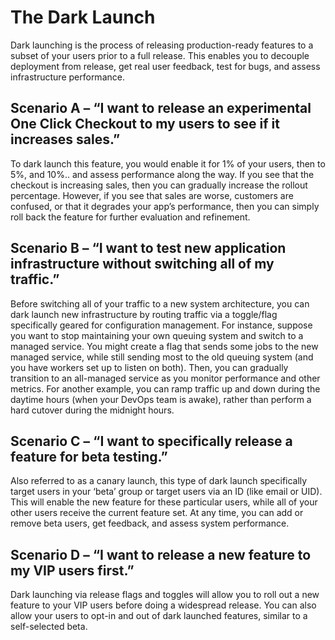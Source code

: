 # The Dark Launch

Dark launching is the process of releasing production-ready features to a subset of your users prior to a full release.
This enables you to decouple deployment from release, get real user feedback, test for bugs, and assess infrastructure performance.

## Scenario A – “I want to release an experimental One Click Checkout to my users to see if it increases sales.”

To dark launch this feature, you would enable it for 1% of your users, then to 5%, and 10%.. and assess performance along the way.
If you see that the checkout is increasing sales, then you can gradually increase the rollout percentage.
However, if you see that sales are worse, customers are confused, or that it degrades your app’s performance,
then you can simply roll back the feature for further evaluation and refinement.

## Scenario B – “I want to test new application infrastructure without switching all of my traffic.”

Before switching all of your traffic to a new system architecture,
you can dark launch new infrastructure by routing traffic via a toggle/flag specifically geared for configuration management.
For instance, suppose you want to stop maintaining your own queuing system and switch to a managed service.
You might create a flag that sends some jobs to the new managed service,
while still sending most to the old queuing system (and you have workers set up to listen on both).
Then, you can gradually transition to an all-managed service as you monitor performance and other metrics.
For another example, you can ramp traffic up and down during the daytime hours (when your DevOps team is awake),
rather than perform a hard cutover during the midnight hours.

## Scenario C – “I want to specifically release a feature for beta testing.”

Also referred to as a canary launch, this type of dark launch specifically target users in your ‘beta’ group or target users via an ID (like email or UID).
This will enable the new feature for these particular users, while all of your other users receive the current feature set.
At any time, you can add or remove beta users, get feedback, and assess system performance.

## Scenario D – “I want to release a new feature to my VIP users first.”

Dark launching via release flags and toggles will allow you to roll out a new feature to your VIP users before doing a widespread release.
You can also allow your users to opt-in and out of dark launched features, similar to a self-selected beta.
